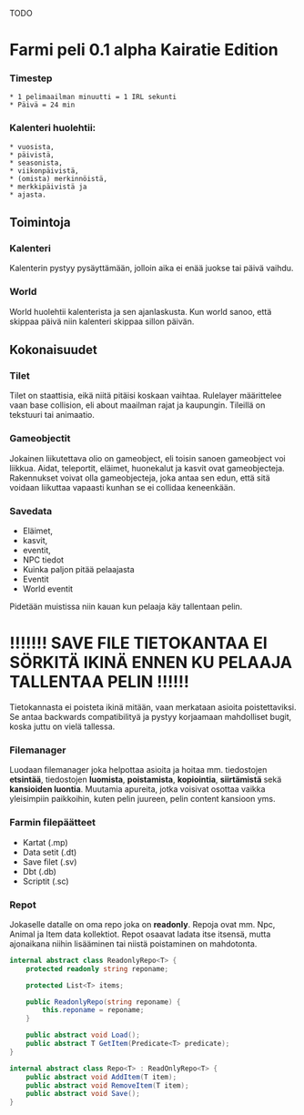 TODO
# Farmi peli 0.1 alpha Kairatie Edition

### Timestep

	* 1 pelimaailman minuutti = 1 IRL sekunti
	* Päivä = 24 min

### Kalenteri huolehtii: 
	* vuosista, 
	* päivistä, 
	* seasonista, 
	* viikonpäivistä, 
	* (omista) merkinnöistä, 
	* merkkipäivistä ja 
	* ajasta.


## Toimintoja 

### Kalenteri
Kalenterin pystyy pysäyttämään, jolloin aika ei enää juokse tai päivä vaihdu.

### World
World huolehtii kalenterista ja sen ajanlaskusta. Kun world sanoo, että skippaa päivä niin 
kalenteri skippaa sillon päivän.
 

## Kokonaisuudet

### Tilet
Tilet on staattisia, eikä niitä pitäisi koskaan vaihtaa. Rulelayer määrittelee vaan base collision, eli about maailman rajat ja kaupungin. Tileillä on tekstuuri tai animaatio. 


### Gameobjectit
Jokainen liikutettava olio on gameobject, eli toisin sanoen gameobject voi liikkua. Aidat, teleportit, eläimet, huonekalut ja kasvit ovat gameobjecteja. Rakennukset voivat olla gameobjecteja, joka antaa sen edun, että sitä voidaan liikuttaa vapaasti kunhan se ei collidaa keneenkään. 

### Savedata

 * Eläimet, 
 * kasvit, 
 * eventit, 
 * NPC tiedot 
  * Kuinka paljon pitää pelaajasta
  * Eventit
  * World eventit

Pidetään muistissa niin kauan kun pelaaja käy tallentaan pelin. 
# !!!!!!! SAVE FILE TIETOKANTAA EI SÖRKITÄ IKINÄ ENNEN KU PELAAJA TALLENTAA PELIN !!!!!!

Tietokannasta ei poisteta ikinä mitään, vaan merkataan asioita poistettaviksi. Se antaa backwards compatibilityä ja pystyy korjaamaan mahdolliset bugit, koska juttu on vielä tallessa. 

### Filemanager
Luodaan filemanager joka helpottaa asioita ja hoitaa mm. tiedostojen **etsintää**, tiedostojen **luomista**, **poistamista**, **kopiointia**,
**siirtämistä** sekä **kansioiden luontia**. Muutamia apureita, jotka voisivat osottaa vaikka yleisimpiin paikkoihin, kuten 
pelin juureen, pelin content kansioon yms. 



### Farmin filepäätteet
* Kartat (.mp)
* Data setit (.dt)
* Save filet (.sv)
* Dbt (.db)
* Scriptit (.sc)


### Repot

Jokaselle datalle on oma repo joka on **readonly**. Repoja ovat mm. Npc, Animal ja Item data kollektiot.
Repot osaavat ladata itse itsensä, mutta ajonaikana niihin lisääminen tai niistä poistaminen on mahdotonta.

```cs
internal abstract class ReadonlyRepo<T> {
	protected readonly string reponame;

	protected List<T> items;

	public ReadonlyRepo(string reponame) {
		this.reponame = reponame;
	}

	public abstract void Load();
	public abstract T GetItem(Predicate<T> predicate);
} 
```

```cs
internal abstract class Repo<T> : ReadOnlyRepo<T> {
	public abstract void AddItem(T item);
	public abstract void RemoveItem(T item);
	public abstract void Save();
}
```



